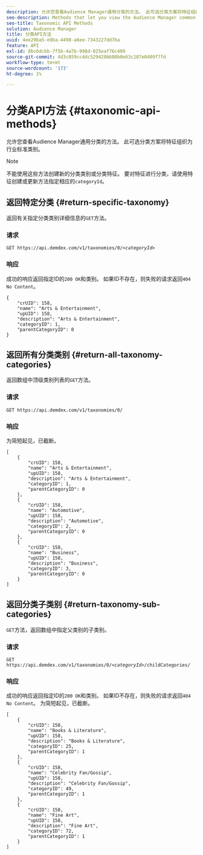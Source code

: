 ```yaml
---
description: 允许您查看Audience Manager通用分类的方法。 此可选分类方案将特征组织为行业标准类别。
seo-description: Methods that let you view the Audience Manager common taxonomy. This optional classification scheme organizes traits into industry standard categories.
seo-title: Taxonomic API Methods
solution: Audience Manager
title: 分类API方法
uuid: 4ee29ba5-e9ba-4498-a6ee-7343227dd7ba
feature: API
exl-id: 8bc6dcbb-7f5b-4a7b-998d-025eaf76c409
source-git-commit: 4d3c859cc4dc5294286680b0e63c287e0409f7fd
workflow-type: tm+mt
source-wordcount: '173'
ht-degree: 1%

---
```


# 分类API方法 {#taxonomic-api-methods}

允许您查看Audience Manager通用分类的方法。 此可选分类方案将特征组织为行业标准类别。

<!-- c_rest_api_taxonomy.xml -->

>[!NOTE]
>
>不能使用这些方法创建新的分类类别或分类特征。 要对特征进行分类，请使用特征创建或更新方法指定相应的`categoryId`。

## 返回特定分类 {#return-specific-taxonomy}

返回有关指定分类类别详细信息的`GET`方法。

<!-- r_rest_api_taxonomy.xml -->

### 请求

`GET https://api.demdex.com/v1/taxonomies/0/`*`<categoryId>`*

### 响应

成功的响应返回指定ID的`200 OK`和类别。 如果ID不存在，则失败的请求返回`404 No Content`。

```
{
    "crUID": 158,
    "name": "Arts & Entertainment",
    "upUID": 158,
    "description": "Arts & Entertainment",
    "categoryID": 1,
    "parentCategoryID": 0
}
```

## 返回所有分类类别 {#return-all-taxonomy-categories}

返回数组中顶级类别列表的`GET`方法。

<!-- r_rest_api_taxonomies.xml -->

### 请求

`GET https://api.demdex.com/v1/taxonomies/0/`

### 响应

为简短起见，已截断。

```
[
    {
        "crUID": 158,
        "name": "Arts & Entertainment",
        "upUID": 158,
        "description": "Arts & Entertainment",
        "categoryID": 1,
        "parentCategoryID": 0
    },
    {
        "crUID": 158,
        "name": "Automotive",
        "upUID": 158,
        "description": "Automotive",
        "categoryID": 2,
        "parentCategoryID": 0
    },
    {
        "crUID": 158,
        "name": "Business",
        "upUID": 158,
        "description": "Business",
        "categoryID": 3,
        "parentCategoryID": 0
    }
]
```

## 返回分类子类别 {#return-taxonomy-sub-categories}

`GET`方法，返回数组中指定父类别的子类别。

<!-- r_rest_api_taxonomy_sub.xml -->

### 请求

`GET https://api.demdex.com/v1/taxonomies/0/`*`<categoryId>`*`/childCategories/`

### 响应

成功的响应返回指定ID的`200 OK`和类别。 如果ID不存在，则失败的请求返回`404 No Content`。 为简短起见，已截断。

```
[
    {
        "crUID": 158,
        "name": "Books & Literature",
        "upUID": 158,
        "description": "Books & Literature",
        "categoryID": 25,
        "parentCategoryID": 1
    },
    {
        "crUID": 158,
        "name": "Celebrity Fan/Gossip",
        "upUID": 158,
        "description": "Celebrity Fan/Gossip",
        "categoryID": 49,
        "parentCategoryID": 1
    },
    {
        "crUID": 158,
        "name": "Fine Art",
        "upUID": 158,
        "description": "Fine Art",
        "categoryID": 72,
        "parentCategoryID": 1
    }
]
```
